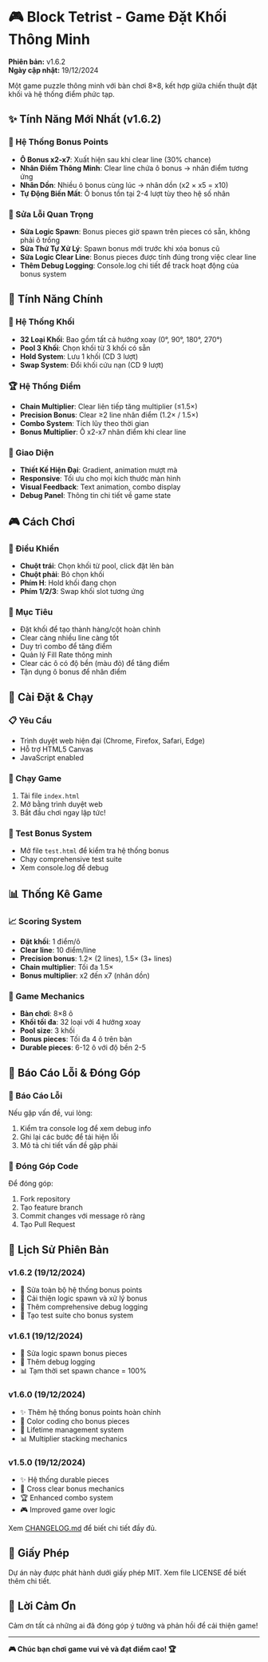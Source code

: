 # 🎮 Block Tetrist - Game Đặt Khối Thông Minh

**Phiên bản:** v1.6.2  
**Ngày cập nhật:** 19/12/2024

Một game puzzle thông minh với bàn chơi 8×8, kết hợp giữa chiến thuật đặt khối và hệ thống điểm phức tạp.

## ✨ Tính Năng Mới Nhất (v1.6.2)

### 🎁 Hệ Thống Bonus Points
- **Ô Bonus x2-x7**: Xuất hiện sau khi clear line (30% chance)
- **Nhân Điểm Thông Minh**: Clear line chứa ô bonus → nhân điểm tương ứng
- **Nhân Dồn**: Nhiều ô bonus cùng lúc → nhân dồn (x2 × x5 = x10)
- **Tự Động Biến Mất**: Ô bonus tồn tại 2-4 lượt tùy theo hệ số nhân

### 🔧 Sửa Lỗi Quan Trọng
- **Sửa Logic Spawn**: Bonus pieces giờ spawn trên pieces có sẵn, không phải ô trống
- **Sửa Thứ Tự Xử Lý**: Spawn bonus mới trước khi xóa bonus cũ
- **Sửa Logic Clear Line**: Bonus pieces được tính đúng trong việc clear line
- **Thêm Debug Logging**: Console.log chi tiết để track hoạt động của bonus system

## 🎯 Tính Năng Chính

### 🧩 Hệ Thống Khối
- **32 Loại Khối**: Bao gồm tất cả hướng xoay (0°, 90°, 180°, 270°)
- **Pool 3 Khối**: Chọn khối từ 3 khối có sẵn
- **Hold System**: Lưu 1 khối (CD 3 lượt)
- **Swap System**: Đổi khối cứu nạn (CD 9 lượt)

### 🏆 Hệ Thống Điểm
- **Chain Multiplier**: Clear liên tiếp tăng multiplier (≤1.5×)
- **Precision Bonus**: Clear ≥2 line nhân điểm (1.2× / 1.5×)
- **Combo System**: Tích lũy theo thời gian
- **Bonus Multiplier**: Ô x2-x7 nhân điểm khi clear line

### 🎨 Giao Diện
- **Thiết Kế Hiện Đại**: Gradient, animation mượt mà
- **Responsive**: Tối ưu cho mọi kích thước màn hình
- **Visual Feedback**: Text animation, combo display
- **Debug Panel**: Thông tin chi tiết về game state

## 🎮 Cách Chơi

### 📱 Điều Khiển
- **Chuột trái**: Chọn khối từ pool, click đặt lên bàn
- **Chuột phải**: Bỏ chọn khối
- **Phím H**: Hold khối đang chọn
- **Phím 1/2/3**: Swap khối slot tương ứng

### 🎯 Mục Tiêu
- Đặt khối để tạo thành hàng/cột hoàn chỉnh
- Clear càng nhiều line càng tốt
- Duy trì combo để tăng điểm
- Quản lý Fill Rate thông minh
- Clear các ô có độ bền (màu đỏ) để tăng điểm
- Tận dụng ô bonus để nhân điểm

## 🔧 Cài Đặt & Chạy

### 📋 Yêu Cầu
- Trình duyệt web hiện đại (Chrome, Firefox, Safari, Edge)
- Hỗ trợ HTML5 Canvas
- JavaScript enabled

### 🚀 Chạy Game
1. Tải file `index.html`
2. Mở bằng trình duyệt web
3. Bắt đầu chơi ngay lập tức!

### 🧪 Test Bonus System
- Mở file `test.html` để kiểm tra hệ thống bonus
- Chạy comprehensive test suite
- Xem console.log để debug

## 📊 Thống Kê Game

### 📈 Scoring System
- **Đặt khối**: 1 điểm/ô
- **Clear line**: 10 điểm/line
- **Precision bonus**: 1.2× (2 lines), 1.5× (3+ lines)
- **Chain multiplier**: Tối đa 1.5×
- **Bonus multiplier**: x2 đến x7 (nhân dồn)

### 🎲 Game Mechanics
- **Bàn chơi**: 8×8 ô
- **Khối tối đa**: 32 loại với 4 hướng xoay
- **Pool size**: 3 khối
- **Bonus pieces**: Tối đa 4 ô trên bàn
- **Durable pieces**: 6-12 ô với độ bền 2-5

## 🐛 Báo Cáo Lỗi & Đóng Góp

### 📝 Báo Cáo Lỗi
Nếu gặp vấn đề, vui lòng:
1. Kiểm tra console log để xem debug info
2. Ghi lại các bước để tái hiện lỗi
3. Mô tả chi tiết vấn đề gặp phải

### 🔧 Đóng Góp Code
Để đóng góp:
1. Fork repository
2. Tạo feature branch
3. Commit changes với message rõ ràng
4. Tạo Pull Request

## 📜 Lịch Sử Phiên Bản

### v1.6.2 (19/12/2024)
- 🐛 Sửa toàn bộ hệ thống bonus points
- 🔧 Cải thiện logic spawn và xử lý bonus
- 📝 Thêm comprehensive debug logging
- 🧪 Tạo test suite cho bonus system

### v1.6.1 (19/12/2024)
- 🐛 Sửa logic spawn bonus pieces
- 🔧 Thêm debug logging
- 📊 Tạm thời set spawn chance = 100%

### v1.6.0 (19/12/2024)
- ✨ Thêm hệ thống bonus points hoàn chỉnh
- 🎨 Color coding cho bonus pieces
- 🎯 Lifetime management system
- 📊 Multiplier stacking mechanics

### v1.5.0 (19/12/2024)
- ✨ Hệ thống durable pieces
- 🎯 Cross clear bonus mechanics
- 🏆 Enhanced combo system
- 🎮 Improved game over logic

Xem [CHANGELOG.md](CHANGELOG.md) để biết chi tiết đầy đủ.

## 📄 Giấy Phép

Dự án này được phát hành dưới giấy phép MIT. Xem file LICENSE để biết thêm chi tiết.

## 🙏 Lời Cảm Ơn

Cảm ơn tất cả những ai đã đóng góp ý tưởng và phản hồi để cải thiện game!

---

**🎮 Chúc bạn chơi game vui vẻ và đạt điểm cao! 🏆**
